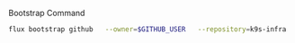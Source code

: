 
Bootstrap Command
```bash
flux bootstrap github   --owner=$GITHUB_USER   --repository=k9s-infra   --branch=main   --path=flux/k9s.io/clusters/dev   --personal
```
